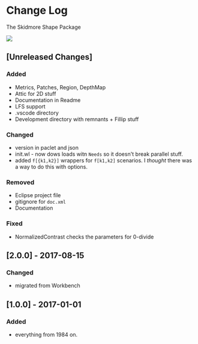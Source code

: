 # Change Log

The Skidmore Shape Package

![](icon.png)

<!--
## Guiding Principles

- Changelogs are for humans, not machines. 
- There should be an entry for every single version.
- The same types of changes should be grouped.
- Versions and sections should be linkable.
- The latest version comes first.
- The release date of each versions is displayed.
- Mention whether you follow Semantic Versioning.

## Types of changes

- `Added` for new features.
- `Changed` for changes in existing functionality.
- `Deprecated` for soon-to-be removed features.
- `Removed` for now removed features.
- `Fixed` for any bug fixes.
- `Security` in case of vulnerabilities. 
-->

## [Unreleased Changes]

### Added

- Metrics, Patches, Region, DepthMap
- Attic for 2D stuff
- Documentation in Readme
- LFS support
- .vscode directory
- Development directory with remnants + Fillip stuff

### Changed

- version in paclet and json
- init.wl - now dows loads witn `Needs` so it doesn't break parallel stuff.
- added `f[{k1,k2}]` wrappers for `f[k1,k2]` scenarios. I *thought* there was a way to do this with options.

### Removed

- Eclipse project file
- gitignore for `doc.xml`
- Documentation

### Fixed

- NormalizedContrast checks the parameters for 0-divide

## [2.0.0] - 2017-08-15

### Changed

- migrated from Workbench


## [1.0.0] - 2017-01-01

### Added

- everything from 1984 on.
